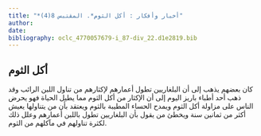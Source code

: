 ```yaml
---
title: "*أخبار وأفكار : أكل الثوم*. المقتبس 8(4)"
author: 
date: 
bibliography: oclc_4770057679-i_87-div_22.d1e2819.bib
---
```




##  أكل الثوم 


 كان بعضهم يذهب إلى أن البلغاريين تطول أعمارهم لإكثارهم من تناول اللبن الرائب وقد ذهب  أحد  أطباء باريز اليوم إلى أن الإكثار من أكل الثوم مما يطيل الحياة فهو يحرض الناس على مزاولة أكل الثوم ويمدح الحساء المطيبة بالثوم ويعتقد بأن من يتناولها يعيش أكثر من  ثمانين  سنة ويخطئ من يقول بأن البلغاريين تطول باللبن أعمارهم وعلل ذلك لكثرة تناولهم في مآكلهم من الثوم. 
